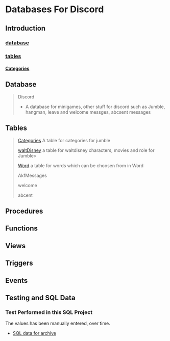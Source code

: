 #   Databases For Discord

##  Introduction

### [database](#Database)
### [tables](#tables)
#### [Categories](#categories)

##  Database

>   Discord
>   -   A database for minigames, other stuff for discord such as Jumble, hangman, leave and welcome messges, abcsent messages

##   Tables

>   [Categories](#categories)
>   A table for categories for jumble
>
>   [waltDisney](#WaltDisney)
>   a table for waltdisney characters, movies and role for Jumble> 
>
>   [Word](#Word)
>   a table for words which can be choosen from in Word
>
>   AkfMessages
>
>   welcome
>
>   abcent

##  Procedures

##  Functions

## Views

## Triggers

##  Events

##  Testing and SQL Data

###  Test Performed in this SQL Project

The values has been manually entered, over time.

* [SQL data for archive](https://github.com/krigjo25/Databases/blob/main/HospitalManagementSystem/archive/SQLdata.sql)
